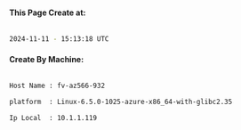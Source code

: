 
   
#### This Page Create at:

```bash

2024-11-11 - 15:13:18 UTC

```

#### Create By Machine:

```bash

Host Name : fv-az566-932

platform  : Linux-6.5.0-1025-azure-x86_64-with-glibc2.35

Ip Local  : 10.1.1.119

```

